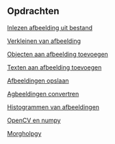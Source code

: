 ## Opdrachten

[Inlezen afbeelding uit bestand]()

[Verkleinen van afbeelding]()

[Objecten aan afbeelding toevoegen]()

[Texten aan afbeelding toevoegen]()

[Afbeeldingen opslaan]()

[Agbeeldingen convertren]()

[Histogrammen van afbeeldingen]()

[OpenCV en numpy]()

[Morgholpgy]()



